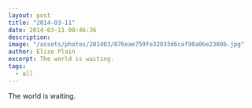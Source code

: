 ```yaml
---
layout: post
title: "2014-03-11"
date: 2014-03-11 00:46:36
description: 
image: "/assets/photos/201403/876eae759fe32933d6caf90a0be2360b.jpg"
author: Elise Plain
excerpt: The world is waiting.
tags: 
  - all
---
```


The world is waiting.
<p></p>

